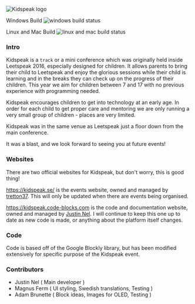 ![Kidspeak logo](https://leetspeak.se/2016/images/kidspeak/logo.png)

Windows Build
![windows build status](https://ci.appveyor.com/api/projects/status/github/Cyberlane/Kidspeak?branch=electron&svg=true)

Linux and Mac Build
![linux and mac build status](https://travis-ci.org/Cyberlane/Kidspeak.svg?branch=electron)

### Intro

Kidspeak is a `track` or a mini conference which was originally held inside Leetspeak 2016, especially designed for children. It allows parents to bring their child to Leetspeak and enjoy the glorious sessions while their child is learning and in the breaks they can check up on the progress of their children. This year we aim for children between 7 and 17 with no previous experience with programming needed.

Kidspeak encourages children to get into technology at an early age. In order for each child to get proper care and mentoring we are only running a very small group of children - places are very limited.

Kidspeak was in the same venue as Leetspeak just a floor down from the main conference.

It was a blast, and we look forward to seeing you at future events!

### Websites

There are two official websites for Kidspeak, but don't worry, this is good thing!

https://kidspeak.se/ is the events website, owned and managed by [tretton37](https://tretton37.com). This will only be updated when there are events being organised.

https://kidspeak.code-blocks.com is the code and documentation website, owned and managed by [Justin Nel](https://cyber-lane.com). I will continue to keep this one up to date as new code is made, or anything about the platform itself changes.

### Code

Code is based off of the Google Blockly library, but has been modified extensively for specific purpose of the Kidspeak event.

### Contributors

- Justin Nel ( Main developer )
- Magnus Ferm ( UI styling, Swedish translations, Testing )
- Adam Brunette ( Block ideas, Images for OLED, Testing )
